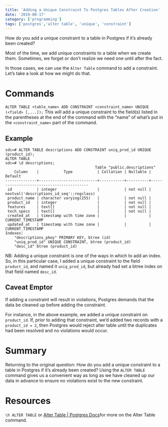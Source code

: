 ```yaml
---
title: 'Adding a Unique Constraint To Postgres Tables After Creation'
date: '2019-08-17'
category: ['programming']
tags: ['postgres','alter table', 'unique', 'constraint']
---
```


How do you add a unique constraint to a table in Postgres if it’s already been created? 

Most of the time, we add unique constraints to a table when we create them. Sometimes, we forget or don’t realize we need one until after the fact. 

In those cases, we can use the `Alter Table` command to add a constraint. Let’s take a look at how we might do that.

# Commands
`ALTER TABLE <table_name> ADD CONSTRAINT <constraint_name> UNIQUE (<field> [,...]);`
This will add a unique constraint to the field(s) listed in the parentheses at the end of the command with the “name” of what’s put in the `<constraint_name>` part of the command.

## Example
```psql
sdc=# ALTER TABLE descriptions ADD CONSTRAINT uniq_prod_id UNIQUE (product_id);
ALTER TABLE
sdc=# \d descriptions;
                                        Table "public.descriptions"
    Column    |           Type           | Collation | Nullable |                 Default
--------------+--------------------------+-----------+----------+------------------------------------------
 id           | integer                  |           | not null | nextval('descriptions_id_seq'::regclass)
 product_name | character varying(255)   |           | not null |
 product_id   | integer                  |           | not null |
 features     | text[]                   |           | not null |
 tech_specs   | text[]                   |           | not null |
 created_at   | timestamp with time zone |           |          | CURRENT_TIMESTAMP
 updated_at   | timestamp with time zone |           |          | CURRENT_TIMESTAMP
Indexes:
    "descriptions_pkey" PRIMARY KEY, btree (id)
    "uniq_prod_id" UNIQUE CONSTRAINT, btree (product_id)
    "desc_id" btree (product_id)
```
NB: Adding a unique constraint is one of the ways in which to add an index. So, in this particular case, I added a unique constraint to the field `product_id`, and named it `uniq_prod_id`, but already had set a btree index on that field named `desc_id`.

## Caveat Emptor
If adding a constraint will result in violations, Postgres demands that the data be cleaned up before adding the constraint.

For instance, in the above example, we added a unique constraint on `product_id`. If, prior to adding that constraint, we’d added two records with a `product_id = 2`, then Postgres would reject alter table until the duplicates had been resolved and no violations would occur.

# Summary
Returning to the original question: How do you add a unique constraint to a table in Postgres if it’s already been created? Using the `ALTER TABLE` command gives us a convenient way as long as we have cleaned up our data in advance to ensure no violations exist to the new constraint. 

# Resources
`\h ALTER TABLE` or [Alter Table | Postgres Docs](http://www.postgresql.org/docs/current/static/ddl-alter.html#AEN2303)for more on the Alter Table command.



